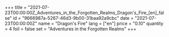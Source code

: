 +++
title = "2021-07-23T00:00:00Z_Adventures_in_the_Forgotten_Realms_Dragon's_Fire_[en]_false"
id = "9666987a-5267-46d3-9b00-31baa92a9cbc"
date = "2021-07-23T00:00:00Z"
name = "Dragon's Fire"
lang = ["en"]
price = "0.10"
quantity = 4
foil = false
set = "Adventures in the Forgotten Realms"
+++
